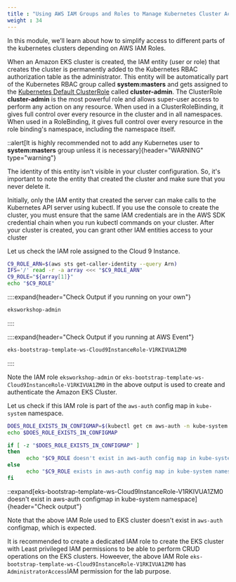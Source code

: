 ```yaml
---
title : "Using AWS IAM Groups and Roles to Manage Kubernetes Cluster Access"
weight : 34
---
```


In this module, we’ll learn about how to simplify access to different parts of the kubernetes clusters depending on AWS IAM Roles.


When an Amazon EKS cluster is created, the IAM entity (user or role) that creates the cluster is
permanently added to the Kubernetes RBAC authorization table as the administrator. This entity will be automatically part of the Kubernetes RBAC group called **system\:masters** and gets assigned to the [Kubernetes Default ClusterRole](https://kubernetes.io/docs/reference/access-authn-authz/rbac/) called **cluster-admin**. The ClusterRole **cluster-admin** is the most powerful role and allows super-user access to perform any action on any resource. When used in a ClusterRoleBinding, it gives full control over every resource in the cluster and in all namespaces. When used in a RoleBinding, it gives full control over every resource in the role binding's namespace, including the namespace itself.

::alert[It is highly recommended not to add any Kubernetes user to **system\:masters** group unless it is necessary]{header="WARNING" type="warning"}

The identity of this entity isn't visible in your cluster configuration. So,
it's important to note the entity that created the cluster and make sure that you never delete it.


Initially, only the IAM entity that created the server can make calls to the Kubernetes API server using kubectl. If
you use the console to create the cluster, you must ensure that the same IAM credentials are in the AWS
SDK credential chain when you run kubectl commands on your cluster. After your cluster is created, you
can grant other IAM entities access to your cluster

Let us check the IAM role assigned to the Cloud 9 Instance.

```bash
C9_ROLE_ARN=$(aws sts get-caller-identity --query Arn)
IFS='/' read -r -a array <<< "$C9_ROLE_ARN"
C9_ROLE="${array[1]}"
echo "$C9_ROLE"
```

::::expand{header="Check Output if you running on your own"}
```bash
eksworkshop-admin
```
::::

::::expand{header="Check Output if you running at AWS Event"}
```bash
eks-bootstrap-template-ws-Cloud9InstanceRole-V1RKIVUA1ZM0
```
::::


Note the IAM role `eksworkshop-admin` or  `eks-bootstrap-template-ws-Cloud9InstanceRole-V1RKIVUA1ZM0` in the above output is used to create and authenticate the Amazon EKS Cluster.

Let us check if this IAM role is part of the `aws-auth` config map in `kube-system` namespace.

```bash
DOES_ROLE_EXISTS_IN_CONFIGMAP=$(kubectl get cm aws-auth -n kube-system -oyaml | grep $C9_ROLE)
echo $DOES_ROLE_EXISTS_IN_CONFIGMAP

if [ -z "$DOES_ROLE_EXISTS_IN_CONFIGMAP" ]
then
      echo "$C9_ROLE doesn't exist in aws-auth config map in kube-system namespace"
else
      echo "$C9_ROLE exists in aws-auth config map in kube-system namespace"
fi
```

::expand[eks-bootstrap-template-ws-Cloud9InstanceRole-V1RKIVUA1ZM0 doesn't  exist in aws-auth configmap in kube-system namespace]{header="Check output"}

Note that the above IAM Role used to EKS cluster doesn't exist in `aws-auth`
 configmap, which is expected.

It is recommended to create a dedicated IAM role to create the EKS cluster with Least privileged IAM permissions to be able to perform CRUD operations on the EKS clusters. Howeever, the above IAM Role `eks-bootstrap-template-ws-Cloud9InstanceRole-V1RKIVUA1ZM0` has `AdministratorAccess`IAM permission for the lab purpose.
